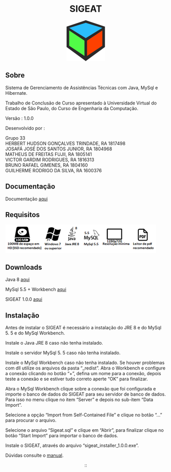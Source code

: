 <div align="center"><h1>SIGEAT</h1></div>

<p align="center">
  <img src="icon.png">
</p>

<h2>Sobre</h2>

<p>Sistema de Gerenciamento de Assistências Técnicas com Java, MySql e Hibernate.</p>
<p>Trabalho de Conclusão de Curso apresentado à Universidade Virtual do Estado de São Paulo, do Curso de Engenharia da Computação.</p>
<p>Versão : 1.0.0</p>
<p>Desenvolvido por :</p>

Grupo 33<br>
HERBERT HUDSON GONÇALVES TRINDADE, RA 1817498<br>
JOSAFÁ JOSÉ DOS SANTOS JUNIOR, RA 1804968<br>
MATHEUS DE FREITAS FUJII, RA 1805141<br>
VICTOR GARDIM RODRIGUES, RA 1816313<br>
BRUNO RAFAEL GIMENES, RA 1804160<br>
GUILHERME RODRIGO DA SILVA, RA 1600376


<h2>Documentação</h2>

<p>Documentação <a href="https://github.com/MrX456/tcc-sigeat/tree/main/_Documenta%C3%A7%C3%A3o">aqui</a></p>

<h2>Requisitos</h2>
<img src="/_Documentação/requisitos_img.png">

<h2>Downloads</h2>
<p>Java 8 <a href="https://github.com/MrX456/tcc-sigeat/raw/main/_Deploy/java%208.rar">aqui</a></p>
<p>MySql 5.5 + Workbench <a href="https://github.com/MrX456/tcc-sigeat/raw/main/_Deploy/mysql%205.5%20%2B%20workbench.rar">aqui</a></p>
<p>SIGEAT 1.0.0 <a href="https://github.com/MrX456/tcc-sigeat/raw/main/_Deploy/sigeat_1.0.0.rar">aqui</a></p>

<h2>Instalação</h2>
<p>
 Antes de instalar o SIGEAT é necessário a instalação do JRE 8 e do MySql 5. 5 e do MySql Workbench.

 Instale o Java JRE 8 caso não tenha instalado.

 Instale o servidor MySql 5. 5 caso não tenha instalado.
 
 Instale o MySql Workbench caso não tenha instalado. Se houver problemas com dll utilize os arquivos da pasta “_redist”. Abra o Workbench e configure a conexão clicando no botão “+”, defina um nome para a conexão, depois teste a conexão e se estiver tudo correto aperte “OK” para finalizar.
  
 Abra o MySql Workbench clique sobre a conexão que foi configurada e importe o banco de dados do SIGEAT para seu servidor de banco de dados. Para isso no menu clique no item “Server” e depois no sub-item “Data Import”.
  
 Selecione a opção “Import from Self-Contained File” e clique no botão “...” para procurar o arquivo.

 Selecione o arquivo “Sigeat.sql” e clique em “Abrir”, para finalizar  clique no botão “Start Import” para importar o banco de dados.
  
 Instale o SIGEAT, através do arquivo “sigeat_installer_1.0.0.exe”.
  
  Dúvidas consulte o <a href="https://github.com/MrX456/tcc-sigeat/raw/main/_Manual/SIGEAT_manual_do_usuario.pdf">manual</a>.
  
</p>

<p align="center">::</p>




